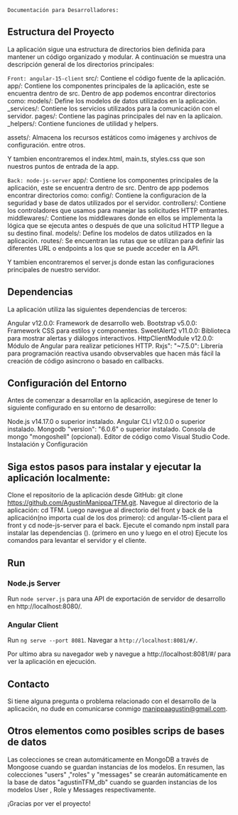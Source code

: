 `Documentación para Desarrolladores:`

## Estructura del Proyecto
La aplicación sigue una estructura de directorios bien definida para mantener un código organizado y modular. A continuación se muestra una descripción general de los directorios principales:

`Front: angular-15-client` 
src/: Contiene el código fuente de la aplicación.
app/: Contiene los componentes principales de la aplicación, este se encuentra dentro de src.
Dentro de app podemos encontrar directorios como:
models/: Define los modelos de datos utilizados en la aplicación.
_services/: Contiene los servicios utilizados para la comunicación con el servidor.
pages/: Contiene las paginas principales del nav en la aplicaion.
_helpers/: Contiene funciones de utilidad y helpers.

assets/: Almacena los recursos estáticos como imágenes y archivos de configuración.
entre otros.

Y tambien encontraremos el index.html, main.ts, styles.css que son nuestros puntos de entrada de la app.

`Back: node-js-server`
app/: Contiene los componentes principales de la aplicación, este se encuentra dentro de src.
Dentro de app podemos encontrar directorios como:
config/: Contiene la configuracion de la seguridad y base de datos utilizados por el servidor.
controllers/: Contiene los controladores que usamos para manejar las solicitudes HTTP entrantes.
middlewares/: Contiene los middlewares donde en ellos se implementa la lógica que se ejecuta antes o después de que una solicitud HTTP llegue a su destino final.
models/: Define los modelos de datos utilizados en la aplicación.
routes/: Se encuentran las rutas que se utilizan para definir las diferentes URL o endpoints a los que se puede acceder en la API.

Y tambien encontraremos el server.js donde estan las configuraciones principales de nuestro servidor.

## Dependencias
La aplicación utiliza las siguientes dependencias de terceros:

Angular v12.0.0: Framework de desarrollo web.
Bootstrap v5.0.0: Framework CSS para estilos y componentes.
SweetAlert2 v11.0.0: Biblioteca para mostrar alertas y diálogos interactivos.
HttpClientModule v12.0.0: Módulo de Angular para realizar peticiones HTTP.
Rxjs": "~7.5.0": Librería para programación reactiva usando obvservables que hacen más fácil la creación de código asincrono o basado en callbacks.

## Configuración del Entorno
Antes de comenzar a desarrollar en la aplicación, asegúrese de tener lo siguiente configurado en su entorno de desarrollo:

Node.js v14.17.0 o superior instalado.
Angular CLI v12.0.0 o superior instalado.
Mongodb "version": "6.0.6" o superior instalado.
Consola de mongo "mongoshell" (opcional).
Editor de código como Visual Studio Code.
Instalación y Configuración

## Siga estos pasos para instalar y ejecutar la aplicación localmente:

Clone el repositorio de la aplicación desde GitHub: git clone https://github.com/AgustinManippa/TFM.git.
Navegue al directorio de la aplicación: cd TFM.
Luego navegue al directorio del front y back de la aplicación(no importa cual de los dos primero):
cd angular-15-client para el front y cd node-js-server para el back.
Ejecute el comando npm install para instalar las dependencias (). (primero en uno y luego en el otro)
Ejecute los comandos para levantar el servidor y el cliente.
## Run
### Node.js Server
Run `node server.js` para una API de exportación de servidor de desarrollo en http://localhost:8080/.

### Angular Client
Run `ng serve --port 8081`. Navegar a `http://localhost:8081/#/`.

Por ultimo abra su navegador web y navegue a http://localhost:8081/#/ para ver la aplicación en ejecución.

## Contacto
Si tiene alguna pregunta o problema relacionado con el desarrollo de la aplicación, no dude en comunicarse conmigo manippaagustin@gmail.com.

## Otros elementos como posibles scrips de bases de datos
Las colecciones se crean automáticamente en MongoDB a través de Mongoose cuando se guardan instancias de los modelos. En resumen, las colecciones "users" ,"roles" y "messages" se crearán automáticamente en la base de datos "agustinTFM_db" cuando se guarden instancias de los modelos User , Role y Messages respectivamente.

¡Gracias por ver el proyecto!